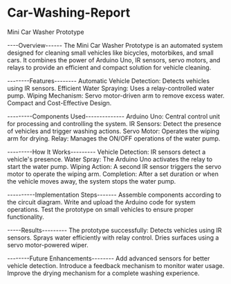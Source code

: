 # Car-Washing-Report

Mini Car Washer Prototype

----Overview------
The Mini Car Washer Prototype is an automated system designed for cleaning small vehicles like bicycles, motorbikes, and small cars. It combines the power of Arduino Uno, IR sensors, servo motors, and relays to provide an efficient and compact solution for vehicle cleaning.

--------Features--------
Automatic Vehicle Detection: Detects vehicles using IR sensors.
Efficient Water Spraying: Uses a relay-controlled water pump.
Wiping Mechanism: Servo motor-driven arm to remove excess water.
Compact and Cost-Effective Design.


---------Components Used--------------
Arduino Uno: Central control unit for processing and controlling the system.
IR Sensors: Detect the presence of vehicles and trigger washing actions.
Servo Motor: Operates the wiping arm for drying.
Relay: Manages the ON/OFF operations of the water pump.


---------How It Works---------
Vehicle Detection: IR sensors detect a vehicle's presence.
Water Spray: The Arduino Uno activates the relay to start the water pump.
Wiping Action: A second IR sensor triggers the servo motor to operate the wiping arm.
Completion: After a set duration or when the vehicle moves away, the system stops the water pump.


----------Implementation Steps-------
Assemble components according to the circuit diagram.
Write and upload the Arduino code for system operations.
Test the prototype on small vehicles to ensure proper functionality.

-----Results---------
The prototype successfully:
Detects vehicles using IR sensors.
Sprays water efficiently with relay control.
Dries surfaces using a servo motor-powered wiper.

--------Future Enhancements--------
Add advanced sensors for better vehicle detection.
Introduce a feedback mechanism to monitor water usage.
Improve the drying mechanism for a complete washing experience.
